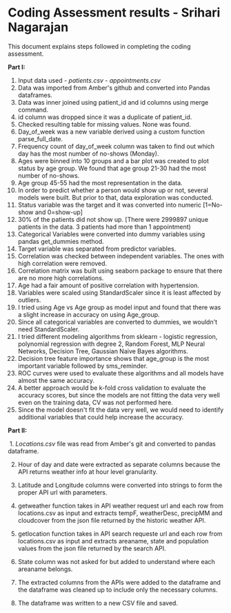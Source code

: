 # Coding Assessment results - Srihari Nagarajan

This document explains steps followed in completing the coding assessment.

**Part I:**
 1. Input data used - *patients.csv*
                    - *appointments.csv*
 2. Data was imported from Amber's github and converted into Pandas dataframes.
 3. Data was inner joined using patient_id and id columns using merge command.
 4. id column was dropped since it was a duplicate of patient_id.
 5. Checked resulting table for missing values. None was found.
 6. Day_of_week was a new variable derived using a custom function parse_full_date.
 7. Frequency count of day_of_week column was taken to find out which day has the most number of no-shows (Monday).
 8. Ages were binned into 10 groups and a bar plot was created to plot status by age group.  We found that age group 21-30 had
    the most number of no-shows.
 9. Age group 45-55 had the most representation in the data.
 10. In order to predict whether a person would show up or not, several models were built. But prior to that, data exploration was conducted.
 11. Status variable was the target and it was converted into numeric [1=No-show and 0=show-up]
 12. 30% of the patients did not show up. [There were 2999897 unique patients in the data. 3 patients had more than 1 appointment)
 13. Categorical Variables were converted into dummy variables using pandas get_dummies method.
 14. Target variable was separated from predictor variables.
 15. Correlation was checked between independent variables.  The ones with high correlation were removed.
 16. Correlation matrix was built using seaborn package to ensure that there are no more high correlations.
 17. Age had a fair amount of positive correlation with hypertension.
 18. Variables were scaled using StandardScaler since it is least affected by outliers.
 19. I tried using Age vs Age group as model input and found that there was a slight increase in accuracy on using Age_group.  
 20. Since all categorical variables are converted to dummies, we wouldn't need StandardScaler.
 21. I tried different modeling algorithms from sklearn - logistic regression, polynomial regression with degree 2, Random Forest, MLP Neural
     Networks, Decision Tree, Gaussian Naive Bayes algorithms.  
 22. Decision tree feature importance shows that age_group is the most important variable followed by sms_reminder.
 22. ROC curves were used to evaluate these algorithms and all models have almost the same accuracy.
 23. A better approach would be k-fold cross validation to evaluate the accuracy scores, but since the models are not fitting the data very
     well even on the training data, CV was not performed here.
 24. Since the model doesn't fit the data very well, we would need to identify additional variables that could help increase the accuracy.

**Part II:**

  1. *Locations.csv* file was read from Amber's git and converted to pandas dataframe.
		
  2. Hour of day and date were extracted as separate columns because the API returns weather info at hour level granularity.
		
  3. Latitude and Longitude columns were converted into strings to form the proper API url with parameters.
		
  4. getweather function takes in API weather request url and each row from locations.csv as input and extracts tempF, weatherDesc,          precipMM and cloudcover from the json file returned by the historic weather API.
		
  5. getlocation function takes in API search requeste url and each row from locations.csv as input and extracts areaname, state and          population values from the json file returned by the search API.
		
  6. State column was not asked for but added to understand where each areaname belongs.
		
  7. The extracted columns from the APIs were added to the dataframe and the dataframe was cleaned up to include only the necessary          columns.
		
  8. The dataframe was written to a new CSV file and saved.
